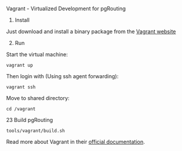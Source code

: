 
Vagrant - Virtualized Development for pgRouting


1. Install

Just download and install a binary package from the [Vagrant website](http://docs.vagrantup.com/v2/installation/)


2. Run 

Start the virtual machine:

```
vagrant up
```

Then login with (Using ssh agent forwarding):

```
vagrant ssh
```

Move to shared directory:

```
cd /vagrant
```


23 Build pgRouting

```
tools/vagrant/build.sh
```

Read more about Vagrant in their [official documentation](http://docs.vagrantup.com).
